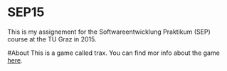 # SEP15
This is my assignement for the Softwareentwicklung Praktikum (SEP) course at the TU Graz in 2015.

#About
This is a game called trax. You can find mor info about the game [here](http://www.traxgame.com/about.php).
